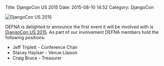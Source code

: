 Title: DjangoCon US 2015
Date: 2015-08-10 14:52
Category: DjangoCon

![DjangoCon US 2015]({filename}/images/djangoconus_2015.png)

DEFNA is delighted to announce the first event it will be involved with is [DjangoCon US 2015](https://2015.djangocon.us).
As part of our involvement DEFNA members hold the following positions:

* Jeff Triplett - Conference Chair
* Stacey Haylser - Venue Liaison
* Craig Bruce - Treasurer